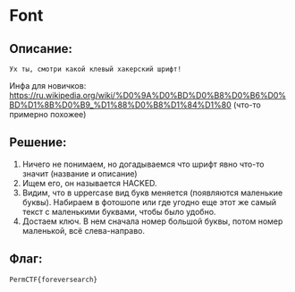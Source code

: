 # Font
## Описание:
`Ух ты, смотри какой клевый хакерский шрифт!`

Инфа для новичков:
https://ru.wikipedia.org/wiki/%D0%9A%D0%BD%D0%B8%D0%B6%D0%BD%D1%8B%D0%B9_%D1%88%D0%B8%D1%84%D1%80
(что-то примерно похожее)

## Решение:
1. Ничего не понимаем, но догадываемся что шрифт явно что-то значит (название и описание)
2. Ищем его, он называется HACKED.
3. Видим, что в uppercase вид букв меняется (появляются маленькие буквы). Набираем в фотошопе или где угодно еще этот же самый текст с маленькими буквами, чтобы было удобно.
4. Достаем ключ. В нем сначала номер большой буквы, потом номер маленькой, всё слева-направо.


## Флаг:
`PermCTF{foreversearch}` 
